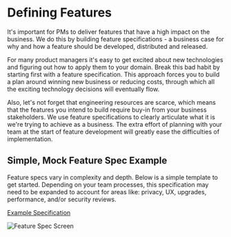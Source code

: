 # Defining Features

It's important for PMs to deliver features that have a high impact on the business. We do this by building feature specifications - a business case for why and how a feature should be developed, distributed and released.

For many product managers it's easy to get excited about new technologies and figuring out how to apply them to your domain. Break this bad habit by starting first with a feature specification. This approach forces you to build a plan around winning new business or reducing costs, through which all the exciting technology decisions will eventually flow.

Also, let's not forget that engineering resources are scarce, which means that the features you intend to build require buy-in from your business stakeholders. We use feature specifications to clearly articulate what it is we're trying to achieve as a business. The extra effort of planning with your team at the start of feature development will greatly ease the difficulties of implementation.


## Simple, Mock Feature Spec Example
Feature specs vary in complexity and depth. Below is a simple template to get started. Depending on your team processes, this specification may need to be expanded to account for areas like: privacy, UX, upgrades, performance, and/or security reviews.

[Example Specification](https://docs.google.com/document/d/13rXp6hTwfM34q8wkJJe9WorAp9IZo1JGXKYXT7eJrwI/edit?usp=sharing)


![Feature Spec Screen](/feature_spec.png)

<comments/>